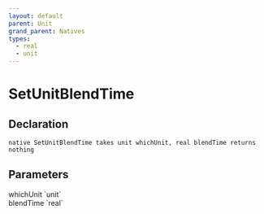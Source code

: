 ```yaml
---
layout: default
parent: Unit
grand_parent: Natives
types:
  - real
  - unit
---
```


# SetUnitBlendTime

## Declaration

```
native SetUnitBlendTime takes unit whichUnit, real blendTime returns nothing
```

## Parameters
<dl>
  <dt>whichUnit `unit`</dt>
  <dd></dd>

  <dt>blendTime `real`</dt>
  <dd></dd>
</dl>
